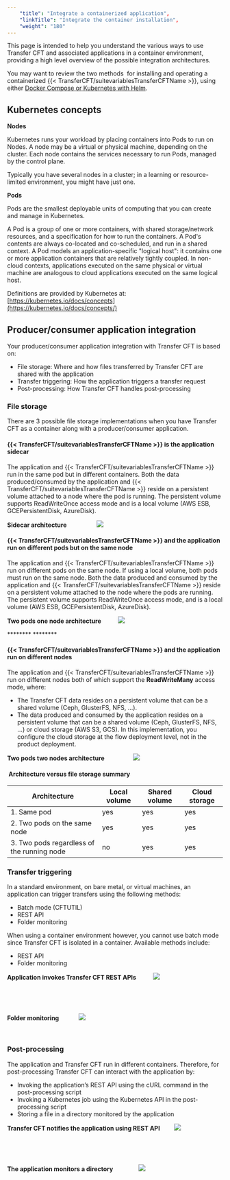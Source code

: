 ```yaml
---
    "title": "Integrate a containerized application",
    "linkTitle": "Integrate the container installation",
    "weight": "180"
---
```

This page is intended to help you understand the various ways to use Transfer CFT and associated applications in a container environment, providing a high level overview of the possible integration architectures.

You may want to review the two methods  for installing and operating a containerized {{< TransferCFT/suitevariablesTransferCFTName  >}}, using either [Docker Compose or Kubernetes with Helm](../install_container).

Kubernetes concepts
-------------------

****Nodes****

Kubernetes runs your workload by placing containers into Pods to run on Nodes. A node may be a virtual or physical machine, depending on the cluster. Each node contains the services necessary to run Pods, managed by the control plane.

Typically you have several nodes in a cluster; in a learning or resource-limited environment, you might have just one.

****Pods****

Pods are the smallest deployable units of computing that you can create and manage in Kubernetes.

A Pod is a group of one or more containers, with shared storage/network resources, and a specification for how to run the containers. A Pod's contents are always co-located and co-scheduled, and run in a shared context. A Pod models an application-specific "logical host": it contains one or more application containers that are relatively tightly coupled. In non-cloud contexts, applications executed on the same physical or virtual machine are analogous to cloud applications executed on the same logical host.

Definitions are provided by Kubernetes at: [https://kubernetes.io/docs/concepts](https://kubernetes.io/docs/concepts/)

Producer/consumer application integration
-----------------------------------------

Your producer/consumer application integration with Transfer CFT is based on:

- File storage: Where and how files transferred by Transfer CFT are shared with the application
- Transfer triggering: How the application triggers a transfer request
- Post-processing: How Transfer CFT handles post-processing

### File storage

There are 3 possible file storage implementations when you have Transfer CFT as a container along with a producer/consumer application.

#### {{< TransferCFT/suitevariablesTransferCFTName  >}} is the application sidecar

The application and {{< TransferCFT/suitevariablesTransferCFTName  >}} run in the same pod but in different containers. Both the data produced/consumed by the application and {{< TransferCFT/suitevariablesTransferCFTName  >}} reside on a persistent volume attached to a node where the pod is running. The persistent volume supports ReadWriteOnce access mode and is a local volume (AWS ESB, GCEPersistentDisk, AzureDisk).

********Sidecar architecture                     ![](/Images/TransferCFT/pod1.png)********

#### {{< TransferCFT/suitevariablesTransferCFTName  >}} and the application run on different pods but on the same node

The application and {{< TransferCFT/suitevariablesTransferCFTName  >}} run on different pods on the same node. If using a local volume, both pods must run on the same node. Both the data produced and consumed by the application and {{< TransferCFT/suitevariablesTransferCFTName  >}} reside on a persistent volume attached to the node where the pods are running. The persistent volume supports ReadWriteOnce access mode, and is a local volume (AWS ESB, GCEPersistentDisk, AzureDisk).

********Two pods one node architecture            ![](/Images/TransferCFT/pod2.png)********

******** ********

<span id="__RefHeading___Toc2647_2515630742"></span>

#### {{< TransferCFT/suitevariablesTransferCFTName  >}} and the application run on different nodes

The application and {{< TransferCFT/suitevariablesTransferCFTName  >}} run on different nodes both of which support the **ReadWriteMany** access mode, where:

- The Transfer CFT data resides on a persistent volume that can be a shared volume (Ceph, GlusterFS, NFS, ...).
- The data produced and consumed by the application resides on a persistent volume that can be a shared volume (Ceph, GlusterFS, NFS, ...) or cloud storage (AWS S3, GCS). In this implementation, you configure the cloud storage at the flow deployment level, not in the product deployment.

********Two pods two nodes architecture                    ![](/Images/TransferCFT/pod3.png)********

<span id="__RefHeading___Toc2649_2515630742"></span>

####  Architecture versus file storage summary


| Architecture | Local volume | Shared volume | Cloud storage |
| --- | --- | --- | --- |
| 1. Same pod | yes | yes | yes |
| 2. Two pods on the same node | yes | yes | yes |
| 3. Two pods regardless of the running node | no | yes | yes |


### Transfer triggering

In a standard environment, on bare metal, or virtual machines, an application can trigger transfers using the following methods:

- Batch mode (CFTUTIL)
- REST API
- Folder monitoring

When using a container environment however, you cannot use batch mode since Transfer CFT is isolated in a container. Available methods include:

- REST API
- Folder monitoring

****Application invokes Transfer CFT REST APIs            ![](/Images/TransferCFT/trigger_restapi.png)****

 

 

****Folder monitoring              ![](/Images/TransferCFT/foldermonitoring_trigger.png)****

 

### Post-processing

The application and Transfer CFT run in different containers. Therefore, for post-processing Transfer CFT can interact with the application by:

- Invoking the application’s REST API using the cURL command in the post-processing script
- Invoking a Kubernetes job using the Kubernetes API in the post-processing script
- Storing a file in a directory monitored by the application

****Transfer CFT notifies the application using REST API          ![](/Images/TransferCFT/cft_container_app_post_processing.png)****

 

 

****The application monitors a directory                  ![](/Images/TransferCFT/foldermonitoring_container.png)****
